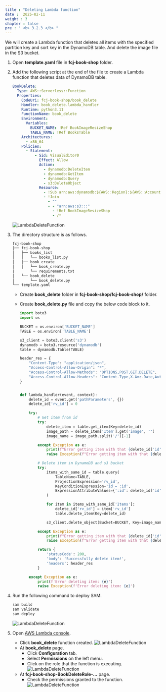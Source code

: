 ```yaml
---
title : "Deleting Lambda function"
date :  2025-02-11
weight : 3
chapter : false
pre : " <b> 3.2.3 </b> "
---
```

We will create a Lambda function that deletes all items with the specified partition key and sort key in the DynamoDB table. And delete the image file in the S3 bucket.

1. Open **template.yaml** file in **fcj-book-shop** folder.

2. Add the following script at the end of the file to create a Lambda function that deletes data of DynamoDB table.

    ```yml
    BookDelete:
      Type: AWS::Serverless::Function
      Properties:
        CodeUri: fcj-book-shop/book_delete
        Handler: book_delete.lambda_handler
        Runtime: python3.11
        FunctionName: book_delete
        Environment:
          Variables:
            BUCKET_NAME: !Ref BookImageResizeShop
            TABLE_NAME: !Ref BooksTable
        Architectures:
          - x86_64
        Policies:
          - Statement:
              - Sid: VisualEditor0
                Effect: Allow
                Action:
                  - dynamodb:DeleteItem
                  - dynamodb:GetItem
                  - dynamodb:Query
                  - s3:DeleteObject
                Resource:
                  - !Sub arn:aws:dynamodb:${AWS::Region}:${AWS::AccountId}:table/${booksTableName}
                  - !Join
                    - ""
                    - - "arn:aws:s3:::"
                      - !Ref BookImageResizeShop
                      - /*
    ```

    ![LambdaDeleteFunction](/images/temp/1/48.png?width=90pc)

3. The directory structure is as follows.

    ```txt
    fcj-book-shop
    ├── fcj-book-shop
    │   ├── books_list
    │   │   └── books_list.py
    │   ├── book_create
    │   │   └── book_create.py
    |       └── requirements.txt
    │   └── book_delete
    │       └── book_delete.py
    └── template.yaml
    ```

    - Create **book_delete** folder in **fcj-book-shop/fcj-book-shop/** folder.
    - Create **book_delete.py** file and copy the below code block to it.

      ```py
      import boto3
      import os

      BUCKET = os.environ['BUCKET_NAME']
      TABLE = os.environ['TABLE_NAME']

      s3_client = boto3.client('s3')
      dynamodb = boto3.resource('dynamodb')
      table = dynamodb.Table(TABLE)

      header_res = {
          "Content-Type": "application/json",
          "Access-Control-Allow-Origin": "*",
          "Access-Control-Allow-Methods": "OPTIONS,POST,GET,DELETE",
          "Access-Control-Allow-Headers": "Content-Type,X-Amz-Date,Authorization,X-Api-Key,X-Amz-Security-Token",
      }


      def lambda_handler(event, context):
          delete_id = event.get('pathParameters', {})
          delete_id['rv_id'] = 0

          try:
              # Get item from id
              try:
                  delete_item = table.get_item(Key=delete_id)
                  image_path = delete_item['Item'].get('image', '')
                  image_name = image_path.split('/')[-1]

              except Exception as e:
                  print(f"Error getting item with that {delete_id['id']}")
                  raise Exception(f"Error getting item with that {delete_id['id']}")

              # Delete item in DynamoDB and s3 bucket
              try:
                  items_with_same_id = table.query(
                      TableName=TABLE,
                      ProjectionExpression='rv_id',
                      KeyConditionExpression='id = :id',
                      ExpressionAttributeValues={':id': delete_id['id']}
                  )

                  for item in items_with_same_id['Items']:
                      delete_id['rv_id'] = item['rv_id']
                      table.delete_item(Key=delete_id)

                  s3_client.delete_object(Bucket=BUCKET, Key=image_name)

              except Exception as e:
                  print(f"Error getting item with that {delete_id['id']}")
                  raise Exception(f"Error getting item with that {delete_id['id']}")

              return {
                  'statusCode': 200,
                  'body': 'Successfully delete item!',
                  'headers': header_res
              }

          except Exception as e:
              print(f'Error deleting item: {e}')
              raise Exception(f'Error deleting item: {e}')
      ```

4. Run the following command to deploy SAM.

    ```bash
    sam build
    sam validate
    sam deploy
    ```

    ![LambdaDeleteFunction](/images/temp/1/49.png?width=90pc)

5. Open [AWS Lambda console](https://ap-southeast-1.console.aws.amazon.com/lambda/home?region=ap-southeast-1#/functions).
    - Click **book_delete** function created.
      ![LambdaDeleteFunction](/images/temp/1/50.png?width=90pc)
    - At **book_delete** page.
      - Click **Configuration** tab.
      - Select **Permissions** on the left menu.
      - Click on the role that the function is executing.
        ![LambdaDeleteFunction](/images/temp/1/51.png?width=90pc)
    - At **fcj-book-shop-BookDeleteRole-...** page.
      - Check the permissions granted to the function.
        ![LambdaDeleteFunction](/images/temp/1/52.png?width=90pc)
